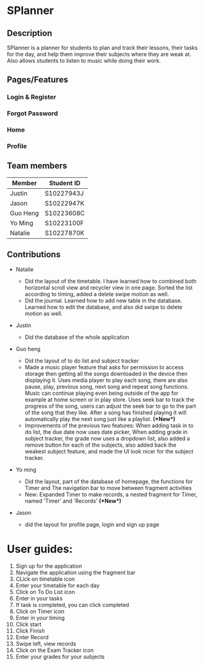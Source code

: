 # SPlanner

<!-- DESCRIPTION -->
## Description
SPlanner is a planner for students to plan and track their lessons, their tasks for the day,
and help them improve their subjects where they are weak at. Also allows students to listen to music while doing their
work.

<!-- Features -->
## Pages/Features
### Login & Register
### Forgot Password
### Home
### Profile

<!-- TEAM -->
## Team members

| Member      | Student ID   |
|-------------|--------------|
| Justin      | S10227943J   |
| Jason       | S10222947K   |
| Guo Heng    | S10223608C   |
| Yo Ming     | S10223100F   |
| Natalie     | S10227870K   |

<!-- CONTRIBUTION -->
## Contributions

* Natalie
  * Did the layout of the timetable. I have learned how to combined both horizontal scroll view and recycler view in one page. Sorted the list according to timing, added a delete swipe motion as well.  
  * Did the journal. Learned how to add new table in the database. Learned how to edit the database, and also did swipe to delete motion as well.
  
* Justin
  * Did the database of the whole application
  
* Guo heng
  * Did the layout of to do list and subject tracker 
  * Made a music player feature that asks for permission to access storage then getting all the songs downloaded in the device then displaying it. Uses media player
  to play each song, there are also pause, play, previous song, next song and repeat song functions. Music can continue
  playing even being outside of the app for example at home screen or in play store. Uses seek bar to track the progress
  of the song, users can adjust the seek bar to go to the part of the song that they like. After a song has finished
  playing it will automatically play the next song just like a playlist. **(\*New\*)**
  * Improvements of the previous two features:
  When adding task in to do list, the due date now uses date picker, When adding grade in subject tracker, the grade now
  uses a dropdown list, also added a remove button for each of the subjects, also added back the weakest subject feature,
  and made the UI look nicer for the subject tracker. 
   
* Yo ming
  * Did the layout, part of the database of homepage, the functions for Timer and The navigation bar to move between fragment activities 
  * New: Expanded Timer to make records, a nested fragment for Timer, named 'Timer' and 'Records' **(\*New\*)**

* Jason
  * did the layout for profile page, login and sign up page

# User guides:

1. Sign up for the application
2. Navigate the application using the fragment bar
3. CLick on timetable icon
4. Enter your timetable for each day
5. Click on To Do List icon
6. Enter in your tasks
7. If task is completed, you can click completed
8. Click on Timer icon
9. Enter in your timing
10. Click start
11. Click Finish
12. Enter Record
13. Swipe left, view records
14. Click on the Exam Tracker icon
15. Enter your grades for your subjects
